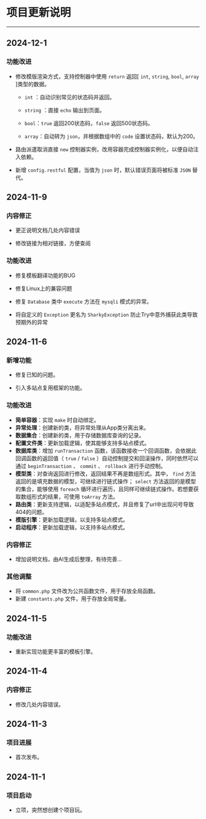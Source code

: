 # 项目更新说明

***

## 2024-12-1

### 功能改进

- 修改模版渲染方式，支持控制器中使用 `return` 返回[ `int`, `string`, `bool`, `array` ]类型的数据。

  - `int` ：自动识别常见的状态码并返回。

  - `string` ：直接 `echo` 输出到页面。

  - `bool`：`true` 返回200状态码，`false` 返回500状态码。
  
  - `array`：自动转为 `json`，并根据数组中的 `code` 设置状态码，默认为200。

- 路由派遣取消直接 `new` 控制器实例，改用容器完成控制器实例化，以便自动注入依赖。

- 新增 `config.restful` 配置，当值为 `json` 时，默认错误页面将被标准 `JSON` 替代。

## 2024-11-9

### 内容修正

- 更正说明文档几处内容错误

- 修改链接为相对链接，方便查阅

### 功能改进

- 修复模板翻译功能的BUG

- 修复Linux上的兼容问题

- 修复 `Database` 类中 `execute` 方法在 `mysqli` 模式的异常。

- 将自定义的 `Exception` 更名为 `SharkyException` 防止Try中意外捕获此类导致预期外的异常

## 2024-11-6

### 新增功能

- 修复已知的问题。

- 引入多站点复用框架的功能。

### 功能改进

- **简单容器**：实现 `make` 时自动绑定。
- **异常处理**：创建新的类，将异常处理从App类分离出来。
- **数据集合**：创建新的类，用于存储数据库查询的记录。
- **配置文件类**：更新加载逻辑，使其能够支持多站点模式。
- **数据库类**：增加 `runTransaction` 函数，该函数接收一个回调函数，会依据此回调函数的返回值（ `true` / `false` ）自动控制提交和回滚操作，同时依然可以通过 `beginTransaction` 、 `commit` 、 `rollback` 进行手动控制。
- **模型类**：对查询返回进行修改，返回结果不再是数组形式。其中， `find` 方法返回的是填充数据的模型，可继续进行链式操作； `select` 方法返回的是模型的集合，能够使用 `foreach` 循环进行遍历，且同样可继续链式操作。若想要获取数组形式的结果，可使用 `toArray` 方法。
- **路由类**：更新支持逻辑，以适配多站点模式，并且修复了url中出现问号导致404的问题。
- **模版引擎**：更新加载逻辑，以支持多站点模式。
- **启动程序**：更新加载逻辑，以支持多站点模式。

### 内容修正

- 增加说明文档，由AI生成后整理，有待完善...

### 其他调整

- 将 `common.php` 文件改为公共函数文件，用于存放全局函数。
- 新建 `constants.php` 文件，用于存放全局常量。

## 2024-11-5

### 功能改进

- 重新实现功能更丰富的模板引擎。

## 2024-11-4

### 内容修正

- 修改几处内容错误。

## 2024-11-3

### 项目进展

- 首次发布。

## 2024-11-1

### 项目启动

- 立项，突然想创建个项目玩。
